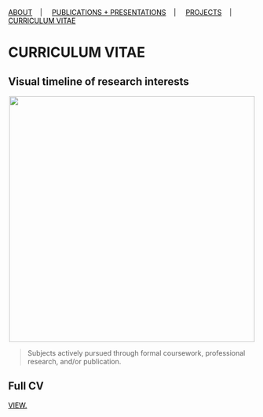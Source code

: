 <div class="topnav">
  <a href="about.html" style="color: rgb(0,0,0)"><font color="000000">ABOUT</font></a>&nbsp;&nbsp;&nbsp;&nbsp;|&nbsp;&nbsp;&nbsp;&nbsp;
  <a href="pubs.html" style="color: rgb(0,0,0)"><font color="000000">PUBLICATIONS + PRESENTATIONS</font></a>&nbsp;&nbsp;&nbsp;&nbsp;|&nbsp;&nbsp;&nbsp;&nbsp;
  <a href="projects.html" style="color: rgb(0,0,0)"><font color="000000">PROJECTS</font></a>&nbsp;&nbsp;&nbsp;&nbsp;|&nbsp;&nbsp;&nbsp;&nbsp;
  <a href="cv.html" style="color: rgb(0,0,0)"><font color="000000">CURRICULUM VITAE</font></a> 
</div>

# CURRICULUM VITAE

## Visual timeline of research interests

<p align="center">
<img src="https://user-images.githubusercontent.com/50045763/87957300-15e15380-ca7e-11ea-821b-52417ba0e0c9.jpg" width="500"></img>
</p>

>Subjects actively pursued through formal coursework, professional research, and/or publication.

## Full CV
 <a href="cv_10_2019.pdf" style="color: rgb(0,0,0)" target="_blank"><font color="000000">VIEW.</font></a>
